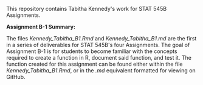 This repository contains Tabitha Kennedy's work for STAT 545B Assignments.

**Assignment B-1 Summary:**

The files *Kennedy_Tabitha_B1.Rmd* and *Kennedy_Tabitha_B1.md* are the first in a series of deliverables for STAT 545B's four Assignments. The goal of Assignment B-1 is for students to become familiar with the concepts required to create a function in R, document said function, and test it. The function created for this assignment can be found either within the file *Kennedy_Tabitha_B1.Rmd*, or in the *.md* equivalent formatted for viewing on GitHub.

